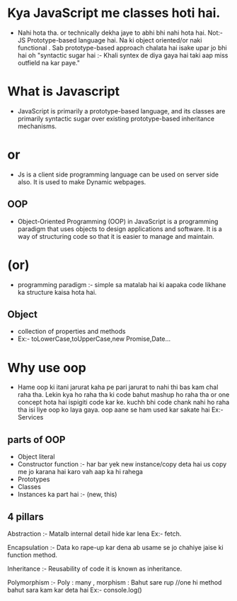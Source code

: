 # Kya JavaScript me classes hoti hai.
- Nahi hota tha. or technically dekha jaye to abhi bhi nahi hota hai. Not:- JS Prototype-based language hai. Na ki object oriented/or naki functional . Sab prototype-based approach chalata hai isake upar jo bhi hai oh "syntactic sugar hai :- Khali syntex de diya gaya hai taki aap miss outfield na kar paye."

# What is Javascript
- JavaScript is primarily a prototype-based language, and its classes are primarily syntactic sugar over existing prototype-based inheritance mechanisms. 

# or 
- Js is a client side programming language can be used on server side also.
It is used to make Dynamic webpages.

## OOP 
- Object-Oriented Programming (OOP) in JavaScript is a programming paradigm that uses objects to design applications and software. It is a way of structuring code so that it is easier to manage and maintain.

# (or)
- programming paradigm :- simple sa matalab hai ki aapaka code likhane ka structure kaisa hota hai.

## Object
- collection of properties and methods
- Ex:- toLowerCase,toUpperCase,new Promise,Date...

# Why use oop
- Hame oop ki itani jarurat kaha pe pari jarurat to nahi thi bas kam chal raha tha. Lekin kya ho raha tha ki code bahut mashup ho raha tha or one concept hota hai ispigiti code kar ke. kuchh bhi code chank nahi ho raha tha isi liye oop ko laya gaya.
oop aane se ham used kar sakate hai Ex:- Services

## parts of OOP 
- Object literal  
- Constructor function :- har bar yek new instance/copy deta hai us copy me jo karana hai karo vah aap ka hi rahega
- Prototypes
- Classes
- Instances ka part hai :- (new, this)


## 4 pillars
Abstraction :- Matalb internal detail hide kar lena Ex:- fetch.

Encapsulation :- Data ko rape-up kar dena ab usame se jo chahiye jaise ki function method.

Inheritance :- Reusability of code it is known as inheritance.

Polymorphism :- Poly : many , morphism : Bahut sare rup //one hi method bahut sara kam kar deta hai Ex:- console.log()